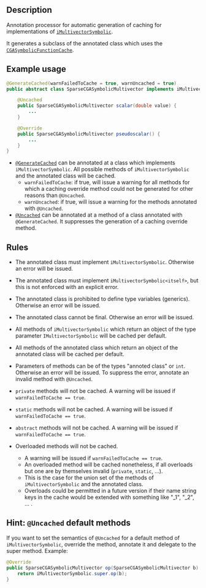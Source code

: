 ## Description
Annotation processor for automatic generation of caching for implementations of [`iMultivectorSymbolic`](https://github.com/orat/GACalcAPI/blob/master/src/main/java/de/orat/math/gacalc/spi/iMultivectorSymbolic.java).

It generates a subclass of the annotated class which uses the [`CGASymbolicFunctionCache`](../CGACasADi/src/main/java/de/orat/math/cgacasadi/caching/CGASymbolicFunctionCache.java).


## Example usage
```java
@GenerateCached(warnFailedToCache = true, warnUncached = true)
public abstract class SparseCGASymbolicMultivector implements iMultivectorSymbolic<SparseCGASymbolicMultivector> {

	@Uncached
	public SparseCGASymbolicMultivector scalar(double value) {
		...
	}

	@Override
	public SparseCGASymbolicMultivector pseudoscalar() {
		...
	}
}
```

- [`@GenerateCached`](src/main/java/de/orat/math/cgacasadi/caching/annotation/api/GenerateCached.java) can be annotated at a class which implements `iMultivectorSymbolic`. All possible methods of `iMultivectorSymbolic` and the annotated class will be cached.
	- `warnFailedToCache`: if true, will issue a warning for all methods for which a caching override method could not be generated for other reasons than `@Uncached`.
	- `warnUncached`: if true, will issue a warning for the methods annotated with `@Uncached`.
- [`@Uncached`](src/main/java/de/orat/math/cgacasadi/caching/annotation/api/Uncached.java) can be annotated at a method of a class annotated with `@GenerateCached`. It suppresses the generation of a caching override method.


## Rules
- The annotated class must implement `iMultivectorSymbolic`. Otherwise an error will be issued.
- The annotated class must implement `iMultivectorSymbolic<itself>`, but this is not enforced with an explicit error.
- The annotated class is prohibited to define type variables (generics). Otherwise an error will be issued.
- The annotated class cannot be final. Otherwise an error will be issued.


- All methods of `iMultivectorSymbolic` which return an object of the type parameter `IMultivectorSymbolic` will be cached per default.
- All methods of the annotated class which return an object of the annotated class will be cached per default.
- Parameters of methods can be of the types "annoted class" or `int`. Otherwise an error will be issued. To suppress the error, annotate an invalid method with `@Uncached`.


- `private` methods will not be cached. A warning will be issued if `warnFailedToCache == true`.
- `static` methods will not be cached. A warning will be issued if `warnFailedToCache == true`.
- `abstract` methods will not be cached. A warning will be issued if `warnFailedToCache == true`.


- Overloaded methods will not be cached.
	- A warning will be issued if `warnFailedToCache == true`.
	- An overloaded method will be cached nonetheless, if all overloads but one are by themselves invalid (`private`, `static`, ...).
	- This is the case for the union set of the methods of `iMultivectorSymbolic` and the annotated class.
	- Overloads could be permitted in a future version if their name string keys in the cache would be extended with something like "_1", "_2", ... .


## Hint: `@Uncached` default methods
If you want to set the semantics of `@Uncached` for a default method of `iMultivectorSymbolic`, override the method, annotate it and delegate to the super method.
Example:
```java
@Override
public SparseCGASymbolicMultivector op(SparseCGASymbolicMultivector b) {
	return iMultivectorSymbolic.super.op(b);
}
```
